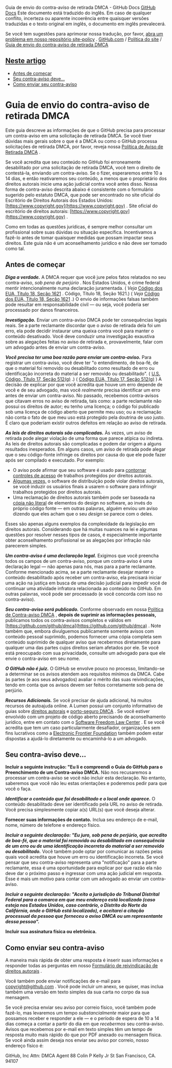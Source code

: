 Guia de envio do contra-aviso de retirada DMCA - GitHub Docs
[GitHub Docs](/pt)
Este documento está traduzido do inglês. Em caso de qualquer conflito, incerteza ou aparente incoerência entre quaisquer versões traduzidas e o texto original em inglês, o documento em inglês prevalecerá.

Se você tem sugestões para aprimorar nossa tradução, por favor,
[abra um problema em nosso repositório site-policy](https://github.com/github/site-policy/issues)
.
[GitHub.com](/pt/github)
/
[Política do site](/pt/github/site-policy)
/
[Guia de envio do contra-aviso de retirada DMCA](/pt/github/site-policy/guide-to-submitting-a-dmca-counter-notice)

## [Neste artigo](#in-this-article)
- [Antes de começar](#before-you-start)
- [Seu contra-aviso deve...](#your-counter-notice-must)
- [Como enviar seu contra-aviso](#how-to-submit-your-counter-notice)

# Guia de envio do contra-aviso de retirada DMCA

Este guia descreve as informações de que o GitHub precisa para processar um contra-aviso em uma solicitação de retirada DMCA. Se você tiver dúvidas mais gerais sobre o que é a DMCA ou como o GitHub processa solicitações de retirada DMCA, por favor, reveja nossa
[Política de Aviso de Retirada DMCA](/pt/articles/dmca-takedown-policy)
.

Se você acredita que seu conteúdo no GitHub foi erroneamente desabilitado por uma solicitação de retirada DMCA, você tem o direito de contestá-la, enviando um contra-aviso. Se o fizer, esperaremos entre 10 a 14 dias, e então reativaremos seu conteúdo, a menos que o proprietário dos direitos autorais inicie uma ação judicial contra você antes disso. Nossa forma de contra-aviso descrita abaixo é consistente com o formulário sugerido pelo estatuto DMCA, que pode ser encontrado no site oficial do Escritório de Direitos Autorais dos Estados Unidos:
[https://www.copyright.gov](https://www.copyright.gov)
. Site oficial do escritório de direitos autorais:
[https://www.copyright.gov](https://www.copyright.gov)
.

Como em todas as questões jurídicas, é sempre melhor consultar um profissional sobre suas dúvidas ou situação específica. Incentivamos a fazê-lo antes de tomar quaisquer medidas que possam impactar seus direitos. Este guia não é um aconselhamento jurídico e não deve ser tomado como tal.

## Antes de começar

***Diga a verdade.***
A DMCA requer que você jure pelos fatos relatados no seu contra-aviso,
*sob pena de perjúrio*
. Nos Estados Unidos, é crime federal mentir intencionalmente numa declaração juramentada. (
*Veja*
[Código dos EUA, Título 18, Seção 1621](https://www.gpo.gov/fdsys/pkg/USCODE-2011-title18/html/USCODE-2011-title18-partI-chap79-sec1621.htm)
. Código, Título 18, Seção 1621.) (
*Veja*
[Código dos EUA, Título 18, Seção 1621](https://www.gpo.gov/fdsys/pkg/USCODE-2011-title18/html/USCODE-2011-title18-partI-chap79-sec1621.htm)
.) O envio de informações falsas também pode resultar em responsabilidade civil — ou seja, você poderia ser processado por danos financeiros.

***Investigação.***
Enviar um contra-aviso DMCA pode ter consequências legais reais. Se a parte reclamante discordar que o aviso de retirada dela foi um erro, ela pode decidir instaurar uma queixa contra você para manter o conteúdo desativado. Você deve conduzir uma investigação exaustiva sobre as alegações feitas no aviso de retirada e, provavelmente, falar com um advogado antes de enviar um contra-aviso.

***Você precisa ter uma boa razão para enviar um contra-aviso.***
Para registrar um contra-aviso, você deve ter "o entendimento, de boa-fé, de que o material foi removido ou desabilitado como resultado de erro ou identificação incorreta do material a ser removido ou desabilitado". (
[U.S. Código, Título 17, Seção 512(g)](https://www.copyright.gov/title17/92chap5.html#512)
.) (
[Código EUA, Título 17, Seção 512(g)](http://www.copyright.gov/title17/92chap5.html#512)
) A decisão de explicar por que você acredita que houve um erro depende de você e de seu advogado, mas você
*realmente*
precisa identificar um erro antes de enviar um contra-aviso. No passado, recebemos contra-avisos que citavam erros no aviso de retirada, tais como: a parte reclamante não possui os direitos de autor; eu tenho uma licença; o código foi publicado sob uma licença de código aberto que permite meu uso; ou a reclamação não conta o fato de que meu uso está protegido pela doutrina de uso justo. É claro que poderiam existir outros defeitos em relação ao aviso de retirada.

***As leis de direitos autorais são complicadas.***
Às vezes, um aviso de retirada pode alegar violação de uma forma que parece atípica ou indireta. As leis de direitos autorais são complicadas e podem dar origem a alguns resultados inesperados. Em alguns casos, um aviso de retirada pode alegar que o seu código-fonte infringe os direitos por causa do que ele pode fazer após ser compilado e executado. Por exemplo:

- O aviso pode afirmar que seu software é usado para
[contornar controles de acesso](https://www.copyright.gov/title17/92chap12.html)
de trabalhos protegidos por direitos autorais.
- [Algumas vezes,](https://www.copyright.gov/docs/mgm/)
o software de distribuição pode violar direitos autorais, se você induzir os usuários finais a usarem o software para infringir trabalhos protegidos por direitos autorais.
- Uma reclamação de direitos autorais também pode ser baseada na
[cópia não literal](https://en.wikipedia.org/wiki/Substantial_similarity)
de elementos do design no software, ao invés do próprio código fonte — em outras palavras, alguém enviou um aviso dizendo que eles acham que o seu
*design*
se parece com o deles.

Esses são apenas alguns exemplos da complexidade da legislação em direitos autorais. Considerando que há muitas nuances na lei e algumas questões por resolver nesses tipos de casos, é especialmente importante obter aconselhamento profissional se as alegações por infração não parecerem simples.

***Um contra-aviso é uma declaração legal.***
Exigimos que você preencha todos os campos de um contra-aviso, porque um contra-aviso é uma declaração legal — não apenas para nós, mas para a parte reclamante. Conforme mencionado acima, se a parte reclamante desejar manter o conteúdo desabilitado após receber um contra-aviso, ela precisará iniciar uma ação na justiça em busca de uma decisão judicial para impedir você de continuar uma atividade infratora relacionada ao conteúdo no GitHub. Em outras palavras, você pode ser processado (e você concorda com isso no contra-aviso).

***Seu contra-aviso será publicado.***
Conforme observado em nossa
[Política de Contra-aviso DMCA](/pt/articles/dmca-takedown-policy#d-transparency)
,
**depois de suprimir as informações pessoais,**
publicamos todos os contra-avisos completos e válidos em
[https://github.com/github/dmca](https://github.com/github/dmca)
. Note também que, embora divulguemos publicamente somente avisos com conteúdo pessoal suprimido, podemos fornecer uma cópia completa sem conteúdo suprimido de qualquer aviso que recebermos diretamente para qualquer uma das partes cujos direitos seriam afetados por ele. Se você está preocupado com sua privacidade, consulte um advogado para que ele envie o contra-aviso em seu nome.

***O GitHub não é juiz.***
O GitHub se envolve pouco no processo, limitando-se a determinar se os avisos atendem aos requisitos mínimos da DMCA. Cabe às partes (e aos seus advogados) avaliar o mérito das suas reivindicações, tendo em conta que os avisos devem ser feitos corretamente sob pena de perjúrio.

***Recursos Adicionais.***
Se você precisar de ajuda adicional, há muitos recursos de autoajuda online. A Lumen possui um conjunto informativo de guias sobre
[direitos autorais](https://www.lumendatabase.org/topics/5)
e
[porto-seguro DMCA](https://www.lumendatabase.org/topics/14)
. Se você estiver envolvido com um projeto de código aberto precisando de aconselhamento jurídico, entre em contato com o
[Software Freedom Law Center](https://www.softwarefreedom.org/about/contact/)
. E se você acredita que tem um caso particularmente desafiador, organizações sem fins lucrativos como a
[Electronic Frontier Foundation](https://www.eff.org/pages/legal-assistance)
também podem estar dispostas a ajudá-lo diretamente ou encaminhá-lo a um advogado.

## Seu contra-aviso deve...

**Incluir a seguinte instrução: "Eu li e compreendi o Guia do GitHub para o Preenchimento de um Contra-aviso DMCA.**
Não nos recusaremos a processar um contra-aviso se você não incluir esta declaração. No entanto, saberemos que você não leu estas orientações e poderemos pedir para que você o faça.

***Identificar o conteúdo que foi desabilitado e o local onde aparece.***
O conteúdo desabilitado deve ser identificado pela URL no aviso de retirada. Você precisa simplesmente copiar a(s) URL(s) que você deseja alterar.

**Fornecer suas informações de contato.**
Inclua seu endereço de e-mail, nome, número de telefone e endereço físico.

***Incluir a seguinte declaração: "Eu juro, sob pena de perjúrio, que acredito de boa-fé, que o material foi removido ou desabilitado em consequência de um erro ou de uma identificação incorreta do material a ser removido ou desabilitado.***
Você também pode optar por comunicar as razões pelas quais você acredita que houve um erro ou identificação incorreta. Se você pensar que seu contra-aviso representa uma "notificação" para a parte reclamante, essa é uma oportunidade para explicar por que razão ela não deve dar o próximo passo e ingressar com uma ação judicial em resposta. Esse é mais um motivo para contar com um advogado ao enviar um contra-aviso.

***Incluir a seguinte declaração: "Aceito a jurisdição do Tribunal Distrital Federal para a comarca em que meu endereço está localizado (caso esteja nos Estados Unidos, caso contrário, o Distrito do Norte da Califórnia, onde o GitHub está localizado), e aceitarei a citação processual da pessoa que forneceu o aviso DMCA ou um representante dessa pessoa".***

**Incluir sua assinatura física ou eletrônica.**

## Como enviar seu contra-aviso

A maneira mais rápida de obter uma resposta é inserir suas informações e responder todas as perguntas em nosso
[Formulário de reivindicação de direitos autorais](https://github.com/contact/dmca)
.

Você também pode enviar notificações de e-mail para
[copyright@github.com](mailto:copyright@github.com)
. Você pode incluir um anexo, se quiser, mas inclua também uma versão em texto simples da sua carta no corpo da sua mensagem.

Se você precisa enviar seu aviso por correio físico, você também pode fazê-lo, mas levaremos um tempo
*substancialmente*
maior para que possamos receber e responder a ele — e o período de espera de 10 a 14 dias começa a contar a partir do dia em que
*recebermos*
seu contra-aviso. Avisos que recebemos por e-mail em texto simples têm um tempo de resposta muito mais rápido do que por PDF anexado ou mensagem física. Se você ainda assim deseja nos enviar seu aviso por correio, nosso endereço físico é:

GitHub, Inc Attn: DMCA Agent
88 Colin P Kelly Jr St San Francisco, CA. 94107
